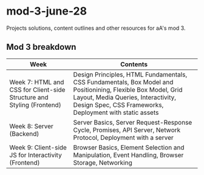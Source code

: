 # mod-3-june-28
Projects solutions, content outlines and other resources for aA's mod 3.

## Mod 3 breakdown
| Week | Contents |
| ---- | -------- |
| Week 7: HTML and CSS for Client-side Structure and Styling (Frontend) | Design Principles, HTML Fundamentals, CSS Fundamentals, Box Model and Positionining, Flexible Box Model, Grid Layout, Media Queries, Interactivity, Design Spec, CSS Frameworks, Deployment with static assets |
| Week 8: Server (Backend) | Server Basics, Server Request-Response Cycle, Promises, API Server, Network Protocol, Deployment with a server |
| Week 9: Client-side JS for Interactivity (Frontend) | Browser Basics, Element Selection and Manipulation, Event Handling, Browser Storage, Networking |
